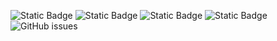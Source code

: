 ![Static Badge](https://img.shields.io/badge/blacklists-61-000000) ![Static Badge](https://img.shields.io/badge/blacklisted-2963841-cc0000) ![Static Badge](https://img.shields.io/badge/whitelisted-2251-00CC00) ![Static Badge](https://img.shields.io/badge/streaming_blacklist-28107-000000) ![GitHub issues](https://img.shields.io/github/issues/fabriziosalmi/blacklists)
